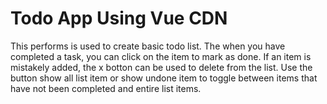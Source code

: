 # Todo App Using Vue CDN
This performs is used to create basic todo list. The when you have completed a task, you can click on the item to mark as done. If an item is mistakely added, the x botton can be used to delete from the list. Use the button show all list item or show undone item to toggle between items that have not been completed and entire list items.